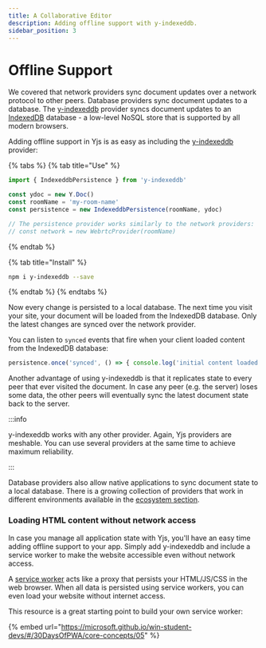 ```yaml
---
title: A Collaborative Editor
description: Adding offline support with y-indexeddb.
sidebar_position: 3
---
```


# Offline Support

We covered that network providers sync document updates over a network protocol to other peers. Database providers sync document updates to a database. The [y-indexeddb](https://github.com/yjs/y-indexeddb) provider syncs document updates to an [IndexedDB](https://developer.mozilla.org/en-US/docs/Web/API/IndexedDB\_API) database - a low-level NoSQL store that is supported by all modern browsers.

Adding offline support in Yjs is as easy as including the [y-indexeddb](https://github.com/yjs/y-indexeddb) provider:

{% tabs %}
{% tab title="Use" %}
```javascript
import { IndexeddbPersistence } from 'y-indexeddb'

const ydoc = new Y.Doc()
const roomName = 'my-room-name'
const persistence = new IndexeddbPersistence(roomName, ydoc)

// The persistence provider works similarly to the network providers:
// const network = new WebrtcProvider(roomName)
```
{% endtab %}

{% tab title="Install" %}
```bash
npm i y-indexeddb --save
```
{% endtab %}
{% endtabs %}

Now every change is persisted to a local database. The next time you visit your site, your document will be loaded from the IndexedDB database. Only the latest changes are synced over the network provider.

You can listen to `synced` events that fire when your client loaded content from the IndexedDB database:

```javascript
persistence.once('synced', () => { console.log('initial content loaded') })
```

Another advantage of using y-indexeddb is that it replicates state to every peer that ever visited the document. In case any peer (e.g. the server) loses some data, the other peers will eventually sync the latest document state back to the server.

:::info

y-indexeddb works with any other provider. Again, Yjs providers are meshable. You can use several providers at the same time to achieve maximum reliability.

:::

Database providers also allow native applications to sync document state to a local database. There is a growing collection of providers that work in different environments available in the [ecosystem section](../ecosystem/database-provider/).

### Loading HTML content without network access

In case you manage all application state with Yjs, you'll have an easy time adding offline support to your app. Simply add y-indexeddb and include a service worker to make the website accessible even without network access.

A [service worker](https://developer.mozilla.org/en-US/docs/Web/API/Service\_Worker\_API) acts like a proxy that persists your HTML/JS/CSS in the web browser. When all data is persisted using service workers, you can even load your website without internet access.

This resource is a great starting point to build your own service worker:

{% embed url="https://microsoft.github.io/win-student-devs/#/30DaysOfPWA/core-concepts/05" %}














